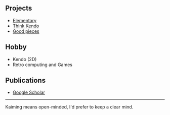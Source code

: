 ## Projects

- [Elementary](https://github.com/KaimingTao/elementary)
- [Think Kendo](https://github.com/KaimingTao/Think-Kendo)
- [Good pieces](https://github.com/KaimingTao/Good-pieces)


## Hobby

- Kendo (2D)
- Retro computing and Games

## Publications

- [Google Scholar](https://scholar.google.com/citations?hl=en&user=sjXRkq4AAAAJ)


----

Kaiming means open-minded, I'd prefer to keep a clear mind.
